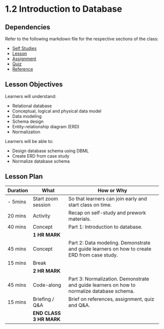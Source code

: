 # 1.2 Introduction to Database

## Dependencies

Refer to the following markdown file for the respective sections of the class:

- [Self Studies](./studies.md)
- [Lesson](./lesson.md)
- [Assignment](./assignment.md)
- [Quiz](./quiz.md)
- [Reference](./reference.md)

## Lesson Objectives

Learners will understand:

- Relational database
- Conceptual, logical and physical data model
- Data modeling
- Schema design
- Entity-relationship diagram (ERD)
- Normalization

Learners will be able to:

- Design database schema using DBML
- Create ERD from case study
- Normalize database schema

## Lesson Plan

| Duration | What                    | How or Why                                                                                  |
| -------- | ----------------------- | ------------------------------------------------------------------------------------------- |
| - 5mins  | Start zoom session      | So that learners can join early and start class on time.                                    |
| 20 mins  | Activity                | Recap on self-study and prework materials.                                                  |
| 40 mins  | Concept                 | Part 1: Introduction to database.                                                           |
|          | **1 HR MARK**           |
| 45 mins  | Concept                 | Part 2: Data modeling. Demonstrate and guide learners on how to create ERD from case study. |
| 15 mins  | Break                   |                                                                                             |
|          | **2 HR MARK**           |
| 45 mins  | Code-along              | Part 3: Normalization. Demonstrate and guide learners on how to normalize database schema.  |
| 15 mins  | Briefing / Q&A          | Brief on references, assignment, quiz and Q&A.                                              |
|          | **END CLASS 3 HR MARK** |

